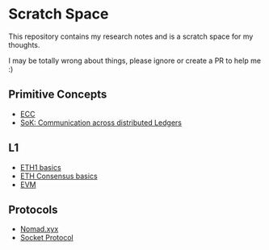 # Scratch Space

This repository contains my research notes and is a scratch space for my thoughts.

I may be totally wrong about things, please ignore or create a PR to help me :)

## Primitive Concepts

- [ECC](ECC.md)
- [SoK: Communication across distributed Ledgers](SoK.md)

## L1

- [ETH1 basics](eth-basics.md)
- [ETH Consensus basics](eth-consensus.md)
- [EVM](EVM.md)

## Protocols

- [Nomad.xyx](nomad-xyz.md)
- [Socket Protocol](socket-dot-tech.md)
